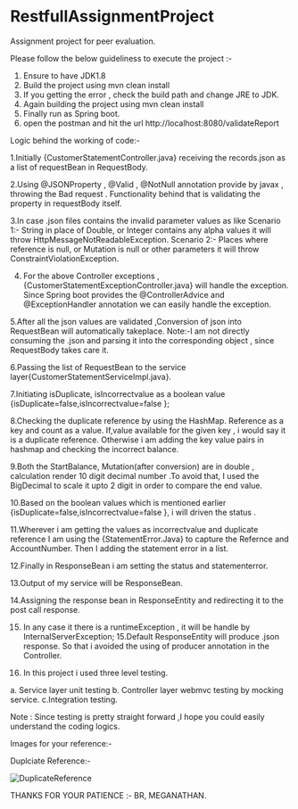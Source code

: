 # RestfullAssignmentProject
Assignment project for peer evaluation.


Please follow the below guideliness to execute the project :-

1. Ensure to have JDK1.8
2. Build the project using mvn clean install
3. If you getting the error , check the build path and change JRE to JDK.
4. Again building the project using mvn clean install
5. Finally run as Spring boot.
6. open the postman and hit the url http://localhost:8080/validateReport


Logic behind the working of code:-

1.Initially {CustomerStatementController.java} receiving the records.json 
as a list of requestBean in RequestBody.

2.Using @JSONProperty , @Valid , @NotNull annotation provide by javax , throwing the Bad request .
 Functionality behind that is validating the property in requestBody itself. 
 
3.In case .json files contains the invalid parameter values as like
Scenario 1:-
	String in place of Double, or 
	Integer contains any alpha values it will throw HttpMessageNotReadableException.
Scenario 2:-
	Places where reference is null, or Mutation is null or other parameters it will throw ConstraintViolationException.

4. For the above Controller exceptions , {CustomerStatementExceptionController.java} will handle the exception.
Since Spring boot provides the @ControllerAdvice and @ExceptionHandler annotation we can easily handle the exception.

5.After all the json values are validated ,Conversion of json into RequestBean will automatically takeplace.
	Note:-I am not directly consuming the .json and parsing it into the corresponding object , since RequestBody takes care it.

6.Passing the list of RequestBean to the service layer{CustomerStatementServiceImpl.java}.

7.Initiating isDuplicate, isIncorrectvalue as a boolean value {isDuplicate=false,isIncorrectvalue=false };
 
8.Checking the duplicate reference by using the HashMap.  Reference as a key and count as a value.
	If,value available for the given key , i would say it is a duplicate reference.
	Otherwise i am adding the key value pairs in hashmap and checking the incorrect balance.
	
9.Both the StartBalance, Mutation(after conversion)  are in double , calculation render 10 digit decimal number  .To avoid that,
I used the BigDecimal to scale it upto 2 digit in order to compare the end value.

10.Based on the boolean values which is mentioned earlier {isDuplicate=false,isIncorrectvalue=false }, 
i will driven the status .

11.Wherever i am getting the values as incorrectvalue and duplicate reference I am using the {StatementError.Java} to capture the Refernce and AccountNumber.
Then I adding the statement error in  a list.

12.Finally in ResponseBean i am setting the status and statementerror.

13.Output of my service will be ResponseBean.

14.Assigning the response bean in ResponseEntity and redirecting it to the post call response.

15. In any case it there is a runtimeException , it will be handle by InternalServerException<userDefiendException>;
15.Default ResponseEntity will produce .json response. So that i avoided the using of producer annotation in the Controller.

16. In this project i used three level testing.

a. Service layer unit testing
b. Controller layer webmvc testing by mocking service.
c.Integration testing.

Note : Since testing is pretty straight forward ,I hope you could easily understand the coding logics.
 
 
Images for your reference:-

Duplciate Reference:-

![DuplicateReference](https://user-images.githubusercontent.com/54101562/89868974-46299700-dbd1-11ea-8373-e31f45671227.PNG)



THANKS FOR YOUR PATIENCE :-
BR,
MEGANATHAN.


